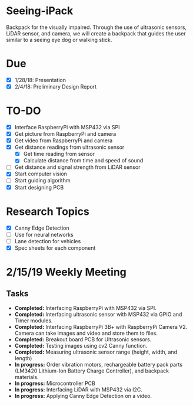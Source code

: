 # Seeing-iPack
Backpack for the visually impaired. Through the use of ultrasonic sensors, LiDAR sensor, and camera, we will create a backpack that guides the user similar to a seeing eye dog or walking stick.

# Due
- [x] 1/28/18: Presentation 
- [x] 2/4/18: Preliminary Design Report

# TO-DO
- [x] Interface RaspberryPi with MSP432 via SPI
- [x] Get picture from RaspberryPi and camera
- [x] Get video from RaspberryPi and camera
- [x] Get distance readings from ultrasonic sensor
	- [x] Get time reading from sensor
	- [x] Calculate distance from time and speed of sound
- [ ] Get distance and signal strength from LiDAR sensor
- [x] Start computer vision
- [ ] Start guiding algorithm
- [x] Start designing PCB

# Research Topics
- [x] Canny Edge Detection
- [ ] Use for neural networks
- [ ] Lane detection for vehicles
- [x] Spec sheets for each component

<!-- # 2/8/19 Weekly Meeting
## Tasks
- **Completed:** Ordered ultrasonic sensors (HC-SR04), Raspberry Pi 3B+, and Raspberry Pi Camera V2.
- **Completed:** Interfacing RaspberryPi with MSP432 via SPI.
- **Completed:** Interfacing ultrasonic sensor with MSP432 via GPIO and Timer modules.
- **Completed:** Interfacing RaspberryPi 3B+ with RaspberryPi Camera V2. Camera can take images and video and store them to files.
- **Completed:** Breakout board PCB for Ultrasonic sensors.
- **Completed:** Testing images using cv2 Canny function.
- **In progress:** Order vibration motors, rechargeable battery pack parts, and backpack materials.
- **In progress:** Microcontroller PCB
- **In progress:** Interfacing LiDAR with MSP432 via UART.
- **In progress:** Applying Canny Edge Detection on a video. -->

# 2/15/19 Weekly Meeting
## Tasks
- **Completed:** Interfacing RaspberryPi with MSP432 via SPI.
- **Completed:** Interfacing ultrasonic sensor with MSP432 via GPIO and Timer modules.
- **Completed:** Interfacing RaspberryPi 3B+ with RaspberryPi Camera V2. Camera can take images and video and store them to files.
- **Completed:** Breakout board PCB for Ultrasonic sensors.
- **Completed:** Testing images using cv2 Canny function.
- **Completed:** Measuring ultrasonic sensor range (height, width, and length)
- **In progress:** Order vibration motors, rechargeable battery pack parts (LM3420 Lithium-Ion Battery Charge Controller), and backpack materials.
- **In progress:** Microcontroller PCB
- **In progress:** Interfacing LiDAR with MSP432 via I2C.
- **In progress:** Applying Canny Edge Detection on a video.
